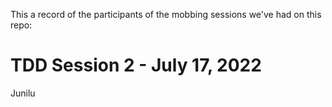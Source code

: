 This a record of the participants of the mobbing sessions we've had on this repo:

# TDD Session 2 - July 17, 2022
Junilu

